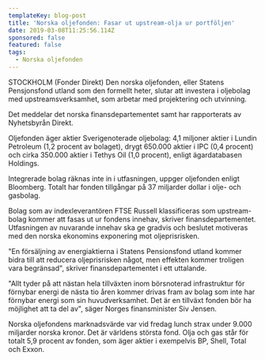 ```yaml
---
templateKey: blog-post
title: 'Norska oljefonden: Fasar ut upstream-olja ur portföljen'
date: 2019-03-08T11:25:56.114Z
sponsored: false
featured: false
tags:
  - Norska oljefonden
---
```

STOCKHOLM (Fonder Direkt) Den norska oljefonden, eller Statens Pensjonsfond utland som den formellt heter, slutar att investera i oljebolag med upstreamsverksamhet, som arbetar med projektering och utvinning.



Det meddelar det norska finansdepartementet samt har rapporterats av Nyhetsbyrån Direkt.



Oljefonden äger aktier Sverigenoterade oljebolag: 4,1 miljoner aktier i Lundin Petroleum (1,2 procent av bolaget), drygt 650.000 aktier i IPC (0,4 procent) och cirka 350.000 aktier i Tethys Oil (1,0 procent), enligt ägardatabasen Holdings.



Integrerade bolag räknas inte in i utfasningen, uppger oljefonden enligt Bloomberg. Totalt har fonden tillgångar på 37 miljarder dollar i olje- och gasbolag.



Bolag som av indexleverantören FTSE Russell klassificeras som upstream-bolag kommer att fasas ut ur fondens innehav, skriver finansdepartementet. Utfasningen av nuvarande innehav ska ge gradvis och beslutet motiveras med den norska ekonomins exponering mot oljeprisrisken.



"En försäljning av energiaktierna i Statens Pensionsfond utland kommer bidra till att reducera oljeprisrisken något, men effekten kommer troligen vara begränsad", skriver finansdepartementet i ett uttalande.



"Allt tyder på att nästan hela tillväxten inom börsnoterad infrastruktur för förnybar energi de nästa tio åren kommer drivas fram av bolag som inte har förnybar energi som sin huvudverksamhet. Det är en tillväxt fonden bör ha möjlighet att ta del av", säger Norges finansminister Siv Jensen.



Norska oljefondens marknadsvärde var vid fredag lunch strax under 9.000 miljarder norska kronor. Det är världens största fond. Olja och gas står för totalt 5,9 procent av fonden, som äger aktier i exempelvis BP, Shell, Total och Exxon.

